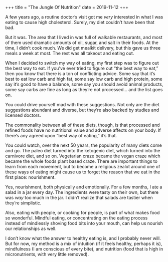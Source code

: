 +++
title = "The Jungle Of Nutrition"
date = 2019-11-12
+++

A few years ago, a routine doctor&#8217;s visit got me _very_ interested in what I was eating to cause high cholesterol. Surely, my diet couldn&#8217;t have been that bad.

But it was. The area that I lived in was full of walkable restaurants, and most of them used dramatic amounts of oil, sugar, and salt in their foods. At the time, I didn&#8217;t cook much. We did get mealkit delivery, but this gave us three meals a week at most. The rest was all takeout and eating out.

When I decided to switch my way of eating, my first step was to figure out the best way to eat. If you&#8217;ve ever tried to figure out &#8220;the best way to eat,&#8221; then you know that there is a ton of conflicting advice. Some say that it&#8217;s best to eat low carb and high fat, some say low carb and high protein, some say it&#8217;s good to have a balance, some say you should avoid animal products, some say carbs are fine as long as they&#8217;re not processed&#8230; and the list goes on.

You could drive yourself mad with these suggestions. Not only are the diet suggestions abundant and diverse, but they&#8217;re also backed by studies and licensed doctors. 

The commonality between all of these diets, though, is that processed and refined foods have no nutritional value and adverse affects on your body. If there&#8217;s any agreed upon &#8220;best way of eating,&#8221; it&#8217;s that.

You could watch, over the next 50 years, the popularity of many diets come and go. The paleo diet turned into the ketogenic diet, which turned into the carnivore diet, and so on. Vegetarian craze became the vegan craze which became the whole foods plant based craze. There are important things to learn from each movement, but to become a religious zealot around one of these ways of eating might cause us to forget the reason that we eat in the first place: nourishment.

Yes, nourishment, both physically and emotionally. For a few months, I ate a salad in a jar every day. The ingredients were tasty on their own, but there was _way_ too much in the jar. I didn&#8217;t realize that salads are tastier when they&#8217;re simplistic. 

Also, eating with people, or cooking for people, is part of what makes food so wonderful. Mindful eating, or concentrating on the eating process instead of mindlessly shoving food bits into your mouth, can help us nourish our relationships as well.

I don&#8217;t know what the answer to healthy eating is, and I probably never will. But for now, my method is a mix of intuition (if it feels healthy, perhaps it is), mindfulness (I am conscious of every bite), and nutrition (food that is high in micronutrients, with very little removed).